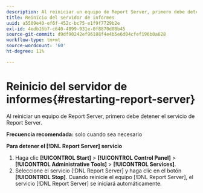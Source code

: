 ```yaml
---
description: Al reiniciar un equipo de Report Server, primero debe detener el servicio de Report Server.
title: Reinicio del servidor de informes
uuid: a5509e40-ef6f-452c-bc75-e1f9f7729b2e
exl-id: 4edb16b7-c640-4899-931e-0f8870d08b45
source-git-commit: d9df90242ef96188f4e4b5e6d04cfef196b0a628
workflow-type: tm+mt
source-wordcount: '60'
ht-degree: 11%

---
```


# Reinicio del servidor de informes{#restarting-report-server}

Al reiniciar un equipo de Report Server, primero debe detener el servicio de Report Server.

**Frecuencia recomendada:** solo cuando sea necesario

**Para detener el  [!DNL Report Server] servicio**

1. Haga clic **[!UICONTROL Start]** > **[!UICONTROL Control Panel]** > **[!UICONTROL Administrative Tools]** > **[!UICONTROL Services]**.
1. Seleccione el servicio [!DNL Report Server] y haga clic en el botón **[!UICONTROL Stop]**.
Cuando reinicie el equipo [!DNL Report Server], el servicio [!DNL Report Server] se iniciará automáticamente.

